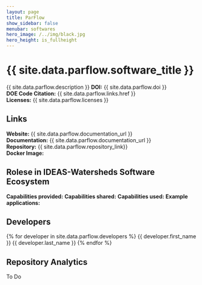 ```yaml
---
layout: page
title: ParFlow
show_sidebar: false
menubar: softwares
hero_image: /../img/black.jpg
hero_height: is_fullheight
---
```


# {{ site.data.parflow.software_title }} 
[<i class="fas fa-book"></i>](https://parflow.org/) [<i class="fab fa-github"></i>](https://github.com/parflow/parflow) 

{{ site.data.parflow.description }}
**DOI:**  {{ site.data.parflow.doi }} <br>
**DOE Code Citation:** {{ site.data.parflow.links.href }} <br>
**Licenses:**  {{ site.data.parflow.licenses }} <br>

## Links
**Website:** {{ site.data.parflow.documentation_url }} <br>
**Documentation:** {{ site.data.parflow.documentation_url }} <br>
**Repository:**  {{ site.data.parflow.repository_link}}  <br>
**Docker Image:**  

## Rolese in IDEAS-Watersheds Software Ecosystem

**Capabilities provided:**
**Capabilities shared:**
**Capabilities used:**
**Example applications:**

## Developers 

{% for developer in site.data.parflow.developers %} 
{{ developer.first_name }} {{ developer.last_name }} 
{% endfor %}

## Repository Analytics

To Do

